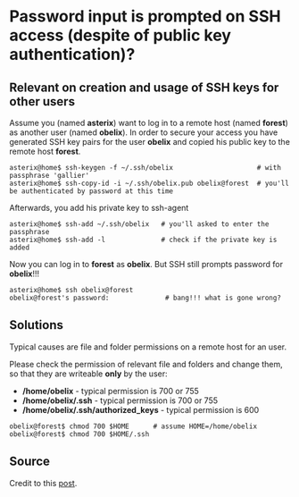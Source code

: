 # Password input is prompted on SSH access (despite of public key authentication)?

## Relevant on creation and usage of SSH keys for other users

Assume you (named __asterix__) want to log in to a remote host (named __forest__) as another user (named __obelix__).
In order to secure your access you have generated SSH key pairs for the user __obelix__ and
copied his public key to the remote host __forest__.

```
asterix@home$ ssh-keygen -f ~/.ssh/obelix                     # with passphrase 'gallier'
asterix@home$ ssh-copy-id -i ~/.ssh/obelix.pub obelix@forest  # you'll be authenticated by password at this time
```

Afterwards, you add his private key to ssh-agent

```
asterix@home$ ssh-add ~/.ssh/obelix   # you'll asked to enter the passphrase
asterix@home$ ssh-add -l              # check if the private key is added
```

Now you can log in to __forest__ as __obelix__. But SSH still prompts password for __obelix__!!!

```
asterix@home$ ssh obelix@forest
obelix@forest's password:              # bang!!! what is gone wrong?
```

## Solutions

Typical causes are file and folder permissions on a remote host for an user.

Please check the permission of relevant file and folders and change them, so that they are writeable **only** by the user:

- **/home/obelix** - typical permission is 700 or 755
- **/home/obelix/.ssh** - typical permission is 700 or 755
- **/home/obelix/.ssh/authorized_keys** - typical permission is 600

```
obelix@forest$ chmod 700 $HOME      # assume HOME=/home/obelix
obelix@forest$ chmod 700 $HOME/.ssh
```

## Source

Credit to this [post](https://unix.stackexchange.com/questions/407394/ssh-copy-id-succeeded-but-still-prompt-password-input).
